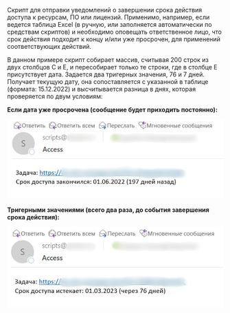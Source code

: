 Скрипт для отправки уведомлений о завершении срока действия доступа к ресурсам, ПО или лицензий. Применимо, например, если ведется таблица Excel (в ручную, или заполняется автоматически по средствам скриптов) и необходимо оповещать ответственное лицо, что срок действия подходит к концу и/или уже просрочен, для применений соответствующих действий.

В данном примере скрипт собирает массив, считывая 200 строк из двух столбцов C и E, и пересобирает только те строки, где в столбце E присутствует дата. Задается два тригерных значения, 76 и 7 дней. Получает текущую дату, она сопоставляется с указанной в таблице (формата: 15.12.2022) и высчитывается разница в днях, которая проверяется по двум условиям: 

**Если дата уже просрочена (сообщение будет приходить постоянно):**

![Image alt](https://github.com/Lifailon/Excel-Date-Report/blob/rsa/Screen/expired.jpg)

**Тригерными значениями (всего два раза, до события завершения срока действия):**

![Image alt](https://github.com/Lifailon/Excel-Date-Report/blob/rsa/Screen/expires.jpg)
